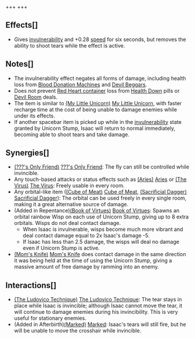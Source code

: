 +++
+++

Effects[]
---------


* Gives [invulnerability](/wiki/Invulnerability "Invulnerability") and +0.28 [speed](/wiki/Speed "Speed") for six seconds, but removes the ability to shoot tears while the effect is active.


Notes[]
-------


* The invulnerability effect negates all forms of damage, including health loss from [Blood Donation Machines](/wiki/Blood_Donation_Machine "Blood Donation Machine") and [Devil Beggars](/wiki/Devil_Beggar "Devil Beggar").
* Does not prevent [Red Heart container](/wiki/Red_Heart_container "Red Heart container") loss from [Health Down](/wiki/Health_Down "Health Down") pills or [Devil Room](/wiki/Devil_Room "Devil Room") deals.
* The item is similar to [(My Little Unicorn)](/wiki/My_Little_Unicorn "My Little Unicorn") [My Little Unicorn](/wiki/My_Little_Unicorn "My Little Unicorn"), with faster recharge time at the cost of being unable to damage enemies while under its effects.
* If another spacebar item is picked up while in the [invulnerability](/wiki/Invulnerability "Invulnerability") state granted by Unicorn Stump, Isaac will return to normal immediately, becoming able to shoot tears and take damage.


Synergies[]
-----------


* [(???'s Only Friend)](/wiki/%3F%3F%3F%27s_Only_Friend "???'s Only Friend") [???'s Only Friend](/wiki/%3F%3F%3F%27s_Only_Friend "???'s Only Friend"): The fly can still be controlled while invincible.
* Any touch-based attacks or status effects such as [(Aries)](/wiki/Aries "Aries") [Aries](/wiki/Aries "Aries") or [(The Virus)](/wiki/The_Virus "The Virus") [The Virus](/wiki/The_Virus "The Virus"): Freely usable in every room.
* Any orbital-like item ([(Cube of Meat)](/wiki/Cube_of_Meat "Cube of Meat") [Cube of Meat](/wiki/Cube_of_Meat "Cube of Meat"), [(Sacrificial Dagger)](/wiki/Sacrificial_Dagger "Sacrificial Dagger") [Sacrificial Dagger](/wiki/Sacrificial_Dagger "Sacrificial Dagger")): The orbital can be used freely in every single room, making it a great alternative source of damage.
* (Added in Repentance)[(Book of Virtues)](/wiki/Book_of_Virtues "Book of Virtues") [Book of Virtues](/wiki/Book_of_Virtues "Book of Virtues"): Spawns an orbital rainbow Wisp on each use of Unicorn Stump, giving up to 8 extra orbitals. Wisps do not deal contact damage.
	+ When Isaac is invulnerable, wisps become much more vibrant and deal contact damage equal to 2x Isaac's damage -5.
	+ If Isaac has less than 2.5 damage, the wisps will deal no damage even if Unicorn Stump is active.
* [(Mom's Knife)](/wiki/Mom%27s_Knife "Mom's Knife") [Mom's Knife](/wiki/Mom%27s_Knife "Mom's Knife") does contact damage in the same direction it was being held at the time of using the Unicorn Stump, giving a massive amount of free damage by ramming into an enemy.


Interactions[]
--------------


* [(The Ludovico Technique)](/wiki/The_Ludovico_Technique "The Ludovico Technique") [The Ludovico Technique](/wiki/The_Ludovico_Technique "The Ludovico Technique"): The tear stays in place while Isaac is invincible; although Isaac cannot move the tear, it will continue to damage enemies during his invincibility. This is very useful for stationary enemies.
* (Added in Afterbirth)[(Marked)](/wiki/Marked "Marked") [Marked](/wiki/Marked "Marked"): Isaac's tears will still fire, but he will be unable to move the crosshair while invincible.


